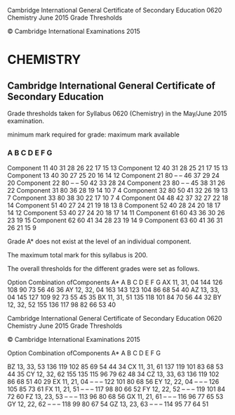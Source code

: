  Cambridge International General Certificate of Secondary Education 0620 Chemistry June 2015 Grade Thresholds 

 © Cambridge International Examinations 2015 

# CHEMISTRY 

## Cambridge International General Certificate of Secondary Education 

Grade thresholds taken for Syllabus 0620 (Chemistry) in the May/June 2015 examination. 

 minimum mark required for grade: maximum mark available 

### A B C D E F G 

 Component 11 40 31 28 26 22 17 15 13 Component 12 40 31 28 25 21 17 15 13 Component 13 40 30 27 25 20 16 14 12 Component 21 80 – – 46 37 29 24 20 Component 22 80 – – 50 42 33 28 24 Component 23 80 – – 45 38 31 26 22 Component 31 80 36 28 19 14 10 7 4 Component 32 80 50 41 32 26 19 13 7 Component 33 80 38 30 22 17 10 7 4 Component 04 48 42 37 32 27 22 18 14 Component 51 40 27 24 21 19 18 13 8 Component 52 40 28 24 20 18 17 14 12 Component 53 40 27 24 20 18 17 14 11 Component 61 60 43 36 30 26 23 19 15 Component 62 60 41 34 28 23 19 14 9 Component 63 60 41 36 31 26 21 15 9 

Grade A* does not exist at the level of an individual component. 

The maximum total mark for this syllabus is 200. 

The overall thresholds for the different grades were set as follows. 

 Option Combination ofComponents A* A B C D E F G AX 11, 31, 04 144 126 108 90 73 56 46 36 AY 12, 32, 04 163 143 123 104 86 68 54 40 AZ 13, 33, 04 145 127 109 92 73 55 45 35 BX 11, 31, 51 135 118 101 84 70 56 44 32 BY 12, 32, 52 155 136 117 98 82 66 53 40 


 Cambridge International General Certificate of Secondary Education 0620 Chemistry June 2015 Grade Thresholds 

 © Cambridge International Examinations 2015 

Option Combination ofComponents A* A B C D E F G 

 BZ 13, 33, 53 136 119 102 85 69 54 44 34 CX 11, 31, 61 137 119 101 83 68 53 44 35 CY 12, 32, 62 155 135 115 96 79 62 48 34 CZ 13, 33, 63 136 119 102 86 68 51 40 29 EX 11, 21, 04 – – – 122 101 80 68 56 EY 12, 22, 04 – – – 126 105 85 73 61 FX 11, 21, 51 – – – 117 98 80 66 52 FY 12, 22, 52 – – – 119 101 84 72 60 FZ 13, 23, 53 – – – 113 96 80 68 56 GX 11, 21, 61 – – – 116 96 77 65 53 GY 12, 22, 62 – – – 118 99 80 67 54 GZ 13, 23, 63 – – – 114 95 77 64 51 


